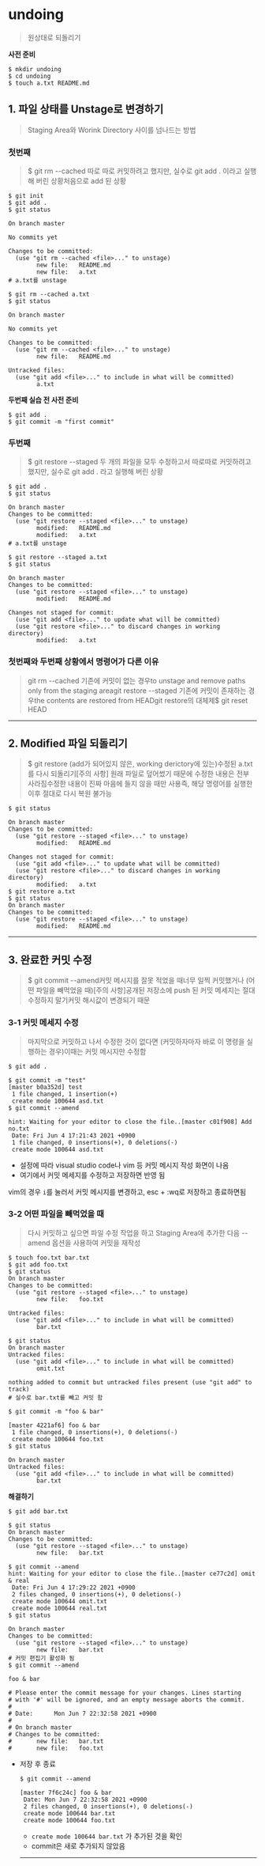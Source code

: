 # **undoing**

> 원상태로 되돌리기

**사전 준비**

```
$ mkdir undoing
$ cd undoing
$ touch a.txt README.md
```

## **1. 파일 상태를 Unstage로 변경하기**

> Staging Area와 Worink Directory 사이를 넘나드는 방법

### **첫번째**

> $ git rm --cached <file>따로 따로 커밋하려고 했지만, 실수로 git add . 이라고 실행해 버린 상황처음으로 add 된 상황

```
$ git init
$ git add .
$ git status

On branch master

No commits yet

Changes to be committed:
  (use "git rm --cached <file>..." to unstage)
        new file:   README.md
        new file:   a.txt
# a.txt를 unstage

$ git rm --cached a.txt
$ git status

On branch master

No commits yet

Changes to be committed:
  (use "git rm --cached <file>..." to unstage)
        new file:   README.md

Untracked files:
  (use "git add <file>..." to include in what will be committed)
        a.txt
```

**두번째 실습 전 사전 준비**

```
$ git add .
$ git commit -m "first commit"
```

### **두번째**

> $ git restore --staged <file>두 개의 파일을 모두 수정하고서 따로따로 커밋하려고 했지만, 실수로 git add . 라고 실행해 버린 상황

```
$ git add .
$ git status

On branch master
Changes to be committed:
  (use "git restore --staged <file>..." to unstage)
        modified:   README.md
        modified:   a.txt
# a.txt를 unstage

$ git restore --staged a.txt
$ git status

On branch master
Changes to be committed:
  (use "git restore --staged <file>..." to unstage)
        modified:   README.md

Changes not staged for commit:
  (use "git add <file>..." to update what will be committed)
  (use "git restore <file>..." to discard changes in working directory)
        modified:   a.txt
```

### **첫번째와 두번째 상황에서 명령어가 다른 이유**

> git rm --cached <file>기존에 커밋이 없는 경우to unstage and remove paths only from the staging areagit restore --staged <file>기존에 커밋이 존재하는 경우the contents are restored from HEADgit restore의 대체제$ git reset HEAD <file>

------

## **2. Modified 파일 되돌리기**

> $ git restore <file>(add가 되어있지 않은, working derictory에 있는)수정된 a.txt를 다시 되돌리기[주의 사항] 원래 파일로 덮어썼기 때문에 수정한 내용은 전부 사라짐수정한 내용이 진짜 마음에 들지 않을 때만 사용즉, 해당 명령어를 실행한 이후 절대로 다시 복원 불가능

```
$ git status

On branch master
Changes to be committed:
  (use "git restore --staged <file>..." to unstage)
        modified:   README.md

Changes not staged for commit:
  (use "git add <file>..." to update what will be committed)
  (use "git restore <file>..." to discard changes in working directory)
        modified:   a.txt
$ git restore a.txt
$ git status
On branch master
Changes to be committed:
  (use "git restore --staged <file>..." to unstage)
        modified:   README.md
```

------

## **3. 완료한 커밋 수정**

> $ git commit --amend커밋 메시지를 잘못 적었을 때너무 일찍 커밋했거나 (어떤 파일을 빼먹었을 때)[주의 사항]공개된 저장소에 push 된 커밋 메세지는 절대 수정하지 말기커밋 해시값이 변경되기 때문

### **3-1 커밋 메세지 수정**

> 마지막으로 커밋하고 나서 수정한 것이 없다면 (커밋하자마자 바로 이 명령을 실행하는 경우)이때는 커밋 메시지만 수정함

```
$ git add .

$ git commit -m "test"
[master b0a352d] test
 1 file changed, 1 insertion(+)
 create mode 100644 asd.txt
$ git commit --amend

hint: Waiting for your editor to close the file..[master c01f908] Add no.txt
 Date: Fri Jun 4 17:21:43 2021 +0900
 1 file changed, 0 insertions(+), 0 deletions(-)
 create mode 100644 asd.txt
```

- 설정에 따라 visual studio code나 vim 등 커밋 메시지 작성 화면이 나옴
- 여기에서 커밋 메세지를 수정하고 저장하면 반영 됨

vim의 경우 `i`를 눌러서 커밋 메시지를 변경하고, esc + :wq로 저장하고 종료하면됨

### **3-2 어떤 파일을 빼먹었을 때**

> 다시 커밋하고 싶으면 파일 수정 작업을 하고 Staging Area에 추가한 다음 --amend 옵션을 사용하여 커밋을 재작성

```
$ touch foo.txt bar.txt
$ git add foo.txt
$ git status
On branch master
Changes to be committed:
  (use "git restore --staged <file>..." to unstage)
        new file:   foo.txt

Untracked files:
  (use "git add <file>..." to include in what will be committed)
        bar.txt

$ git status
On branch master
Untracked files:
  (use "git add <file>..." to include in what will be committed)
        omit.txt

nothing added to commit but untracked files present (use "git add" to track)
# 실수로 bar.txt를 빼고 커밋 함

$ git commit -m "foo & bar"

[master 4221af6] foo & bar
 1 file changed, 0 insertions(+), 0 deletions(-)
 create mode 100644 foo.txt
$ git status

On branch master
Untracked files:
  (use "git add <file>..." to include in what will be committed)
        bar.txt
```

**해결하기**

```
$ git add bar.txt

$ git status
On branch master
Changes to be committed:
  (use "git restore --staged <file>..." to unstage)
        new file:   bar.txt

$ git commit --amend
hint: Waiting for your editor to close the file..[master ce77c2d] omit & real
 Date: Fri Jun 4 17:29:22 2021 +0900
 2 files changed, 0 insertions(+), 0 deletions(-)
 create mode 100644 omit.txt
 create mode 100644 real.txt
$ git status

On branch master
Changes to be committed:
  (use "git restore --staged <file>..." to unstage)
        new file:   bar.txt
# 커밋 편집기 활성화 됨
$ git commit --amend

foo & bar

# Please enter the commit message for your changes. Lines starting
# with '#' will be ignored, and an empty message aborts the commit.
#
# Date:      Mon Jun 7 22:32:58 2021 +0900
#
# On branch master
# Changes to be committed:
#       new file:   bar.txt
#       new file:   foo.txt
```

- 저장 후 종료

  ```
  $ git commit --amend
  
  [master 7f6c24c] foo & bar
   Date: Mon Jun 7 22:32:58 2021 +0900
   2 files changed, 0 insertions(+), 0 deletions(-)
   create mode 100644 bar.txt
   create mode 100644 foo.txt
  ```

  - `create mode 100644 bar.txt` 가 추가된 것을 확인
  - commit은 새로 추가되지 않았음
  
  ---
  
  